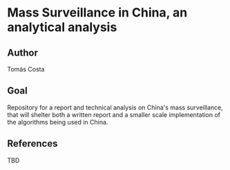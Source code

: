 # Mass Surveillance in China, an analytical analysis
## Author
Tomás Costa

## Goal
Repository for a report and technical analysis on China's mass surveillance, that will shelter both a written report and a smaller scale implementation of the algorithms being used in China.

## References
TBD
